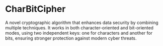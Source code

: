 # CharBitCipher
A novel cryptographic algorithm that enhances data security by combining multiple techniques. It works in both character-oriented and bit-oriented modes, using two independent keys: one for characters and another for bits, ensuring stronger protection against modern cyber threats.
